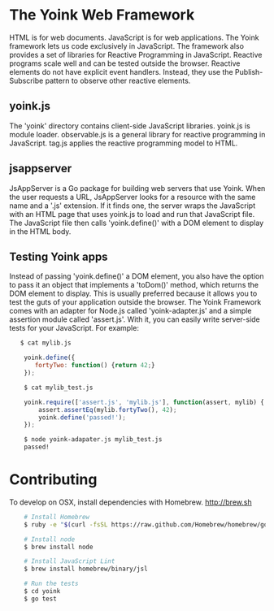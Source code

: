 The Yoink Web Framework
=======================

HTML is for web documents.  JavaScript is for web applications.  The Yoink framework
lets us code exclusively in JavaScript.  The framework also provides a set of
libraries for Reactive Programming in JavaScript.  Reactive programs scale well
and can be tested outside the browser.  Reactive elements do not have explicit 
event handlers.  Instead, they use the Publish-Subscribe pattern to observe other
reactive elements.


yoink.js
----

The 'yoink' directory contains client-side JavaScript libraries.  yoink.js is module
loader.  observable.js is a general library for reactive programming in JavaScript.
tag.js applies the reactive programming model to HTML.


jsappserver
----

JsAppServer is a Go package for building web servers that use Yoink.  When the
user requests a URL, JsAppServer looks for a resource with the same name and a
'.js' extension.  If it finds one, the server wraps the JavaScript with an HTML
page that uses yoink.js to load and run that JavaScript file.  The JavaScript
file then calls 'yoink.define()' with a DOM element to display in the HTML body.


Testing Yoink apps
-----

Instead of passing 'yoink.define()' a DOM element, you also have the option to
pass it an object that implements a 'toDom()' method, which returns the DOM
element to display.  This is usually preferred because it allows you to test
the guts of your application outside the browser.  The Yoink Framework comes
with an adapter for Node.js called 'yoink-adapter.js' and a simple assertion
module called 'assert.js'.  With it, you can easily write server-side tests
for your JavaScript.  For example:

```bash
   $ cat mylib.js
```

```javascript
    yoink.define({
       fortyTwo: function() {return 42;}
    });
```

```bash
    $ cat mylib_test.js
```

```javascript
    yoink.require(['assert.js', 'mylib.js'], function(assert, mylib) {
        assert.assertEq(mylib.fortyTwo(), 42);
        yoink.define('passed!');
    });
```

```bash
    $ node yoink-adapater.js mylib_test.js
    passed!
```    

Contributing
============

To develop on OSX, install dependencies with Homebrew. http://brew.sh

```bash
    # Install Homebrew
    $ ruby -e "$(curl -fsSL https://raw.github.com/Homebrew/homebrew/go/install)"

    # Install node
    $ brew install node

    # Install JavaScript Lint
    $ brew install homebrew/binary/jsl

    # Run the tests
    $ cd yoink
    $ go test
```
